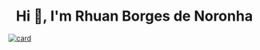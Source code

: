 <h1 align="center">Hi 👋, I'm Rhuan Borges de Noronha</h1>

[![card](https://github-readme-stats.vercel.app/api?username=iuricode&theme=default)](https://github.com/RhuanBorgesnr/)
